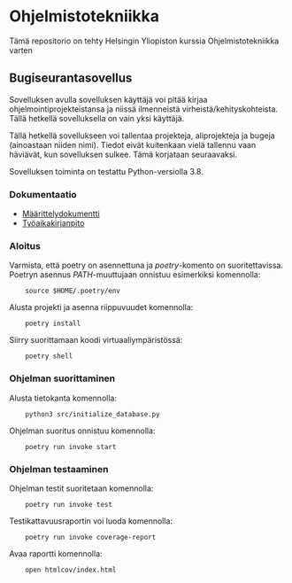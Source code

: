 # Ohjelmistotekniikka

Tämä repositorio on tehty Helsingin Yliopiston kurssia Ohjelmistotekniikka varten

## Bugiseurantasovellus

Sovelluksen avulla sovelluksen käyttäjä voi pitää kirjaa ohjelmointiprojekteistansa ja niissä ilmenneistä virheistä/kehityskohteista. Tällä hetkellä sovelluksella on vain yksi käyttäjä.

Tällä hetkellä sovellukseen voi tallentaa projekteja, aliprojekteja ja bugeja (ainoastaan niiden nimi). Tiedot eivät kuitenkaan vielä tallennu vaan häviävät, kun sovelluksen sulkee. Tämä korjataan seuraavaksi.

Sovelluksen toiminta on testattu Python-versiolla 3.8.

### Dokumentaatio

- [Määrittelydokumentti](https://github.com/ellisrnm/ot-harjoitustyo/blob/master/dokumentaatio/vaatimusmaarittely.md)
- [Työaikakirjanpito](https://github.com/ellisrnm/ot-harjoitustyo/blob/master/dokumentaatio/tuntikirjanpito.md)

### Aloitus

Varmista, että poetry on asennettuna ja *poetry*-komento on suoritettavissa. Poetryn asennus *PATH*-muuttujaan onnistuu esimerkiksi komennolla:

        source $HOME/.poetry/env

Alusta projekti ja asenna riippuvuudet komennolla:

        poetry install

Siirry suorittamaan koodi virtuaaliympäristössä:

        poetry shell

### Ohjelman suorittaminen

Alusta tietokanta komennolla:

        python3 src/initialize_database.py

Ohjelman suoritus onnistuu komennolla:

        poetry run invoke start

### Ohjelman testaaminen

Ohjelman testit suoritetaan komennolla:

        poetry run invoke test

Testikattavuusraportin voi luoda komennolla:

        poetry run invoke coverage-report

Avaa raportti komennolla:

        open htmlcov/index.html
